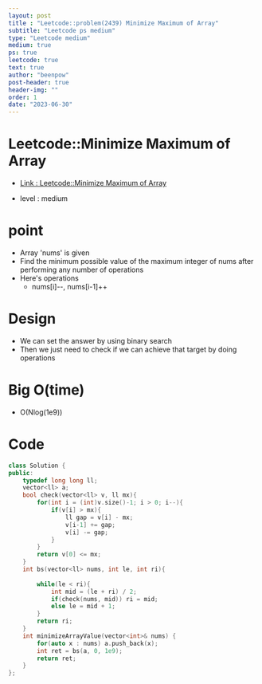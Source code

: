 ```yaml
---
layout: post
title : "Leetcode::problem(2439) Minimize Maximum of Array"
subtitle: "Leetcode ps medium"
type: "Leetcode medium"
medium: true
ps: true
leetcode: true
text: true
author: "beenpow"
post-header: true
header-img: ""
order: 1
date: "2023-06-30"
---
```


# Leetcode::Minimize Maximum of Array
- [Link : Leetcode::Minimize Maximum of Array](https://leetcode.com/problems/minimize-maximum-of-array/description/?envType=study-plan-v2&envId=apple-spring-23-high-frequency)

- level : medium

# point
- Array 'nums' is given
- Find the minimum possible value of the maximum integer of nums after performing any number of operations
- Here's operations
  - nums[i]--, nums[i-1]++

# Design
- We can set the answer by using binary search
- Then we just need to check if we can achieve that target by doing operations

# Big O(time)
- O(Nlog(1e9))

# Code

```cpp
class Solution {
public:
    typedef long long ll;
    vector<ll> a;
    bool check(vector<ll> v, ll mx){
        for(int i = (int)v.size()-1; i > 0; i--){
            if(v[i] > mx){
                ll gap = v[i] - mx;
                v[i-1] += gap;
                v[i] -= gap;
            }
        }
        return v[0] <= mx;
    }
    int bs(vector<ll> nums, int le, int ri){
        
        while(le < ri){
            int mid = (le + ri) / 2;
            if(check(nums, mid)) ri = mid;
            else le = mid + 1;
        }
        return ri;
    }
    int minimizeArrayValue(vector<int>& nums) {
        for(auto x : nums) a.push_back(x);
        int ret = bs(a, 0, 1e9);
        return ret;
    }
};
```
